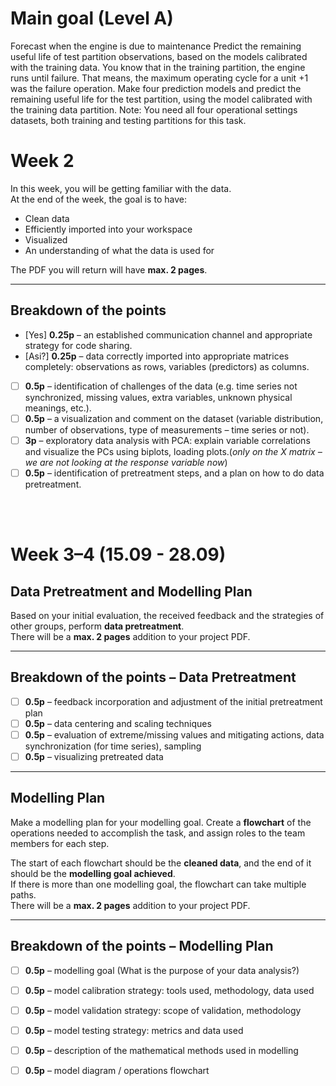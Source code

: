 # Main goal (Level A)

Forecast when the engine is due to maintenance
Predict the remaining useful life of test partition observations, based on the models
calibrated with the training data. You know that in the training partition, the engine runs
until failure. That means, the maximum operating cycle for a unit +1 was the failure
operation. Make four prediction models and predict the remaining useful life for the test
partition, using the model calibrated with the training data partition.
Note: You need all four operational settings datasets, both training and testing partitions
for this task.


# Week 2

In this week, you will be getting familiar with the data.  
At the end of the week, the goal is to have:
- Clean data
- Efficiently imported into your workspace
- Visualized
- An understanding of what the data is used for  

The PDF you will return will have **max. 2 pages**.

---

## Breakdown of the points

- [Yes] **0.25p** – an established communication channel and appropriate strategy for code sharing.  
- [Asi?] **0.25p** – data correctly imported into appropriate matrices completely: observations as rows, variables (predictors) as columns.  
- [ ] **0.5p** – identification of challenges of the data (e.g. time series not synchronized, missing values, extra variables, unknown physical meanings, etc.).  
- [ ] **0.5p** – a visualization and comment on the dataset (variable distribution, number of observations, type of measurements – time series or not).  
- [ ] **3p** – exploratory data analysis with PCA: explain variable correlations and visualize the PCs using biplots, loading plots.(*only on the X matrix – we are not looking at the response variable now*)  
- [ ] **0.5p** – identification of pretreatment steps, and a plan on how to do data pretreatment.  

&nbsp;  
&nbsp;  

# Week 3–4 (15.09 - 28.09)
## Data Pretreatment and Modelling Plan

Based on your initial evaluation, the received feedback and the strategies of other groups, perform **data pretreatment**.  
There will be a **max. 2 pages** addition to your project PDF.

---

## Breakdown of the points – Data Pretreatment

- [ ] **0.5p** – feedback incorporation and adjustment of the initial pretreatment plan  
- [ ] **0.5p** – data centering and scaling techniques  
- [ ] **0.5p** – evaluation of extreme/missing values and mitigating actions, data synchronization (for time series), sampling  
- [ ] **0.5p** – visualizing pretreated data  

---

## Modelling Plan

Make a modelling plan for your modelling goal. Create a **flowchart** of the operations needed to accomplish the task, and assign roles to the team members for each step.  

The start of each flowchart should be the **cleaned data**, and the end of it should be the **modelling goal achieved**.  
If there is more than one modelling goal, the flowchart can take multiple paths.  
There will be a **max. 2 pages** addition to your project PDF.

---

## Breakdown of the points – Modelling Plan

- [ ] **0.5p** – modelling goal (What is the purpose of your data analysis?)  
- [ ] **0.5p** – model calibration strategy: tools used, methodology, data used  
- [ ] **0.5p** – model validation strategy: scope of validation, methodology  
- [ ] **0.5p** – model testing strategy: metrics and data used  
- [ ] **0.5p** – description of the mathematical methods used in modelling  
- [ ] **0.5p** – model diagram / operations flowchart  

